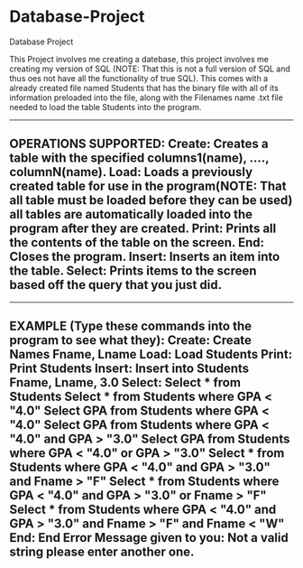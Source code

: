 # Database-Project
Database Project

This Project involves me creating a datebase, this project involves me creating my version of SQL (NOTE: That this is not a full version of SQL and thus oes not have all the functionality of true SQL).
This comes with a already created file named Students that has the binary file with all of its information preloaded into the file, along with the Filenames name .txt file needed to load the table Students into the program.

------------------------------------------------------------------------------------------------------------------------------------------
OPERATIONS SUPPORTED: 
                      Create: Creates a table with the specified columns1(name), ...., columnN(name).
                      Load: Loads a previously created table for use in the program(NOTE: That all table must be loaded before they can be                             used) all tables are automatically loaded into the program after they are created.
                      Print: Prints all the contents of the table on the screen.
                      End: Closes the program.
                      Insert: Inserts an item into the table.
                      Select: Prints items to the screen based off the query that you just did.
------------------------------------------------------------------------------------------------------------------------------------------

------------------------------------------------------------------------------------------------------------------------------------------
EXAMPLE (Type these commands into the program to see what they):
        Create: Create Names Fname, Lname
        Load: Load Students
        Print: Print Students
        Insert: Insert into Students Fname, Lname, 3.0
        Select: Select * from Students 
                Select * from Students where GPA < "4.0"
                Select GPA from Students where GPA < "4.0"
                Select GPA from Students where GPA < "4.0" and GPA > "3.0"
                Select GPA from Students where GPA < "4.0" or GPA > "3.0"
                Select * from Students where GPA < "4.0" and GPA > "3.0" and Fname > "F"
                Select * from Students where GPA < "4.0" and GPA > "3.0" or Fname > "F"
                Select * from Students where GPA < "4.0" and GPA > "3.0" and Fname > "F" and Fname < "W"
        End: End
        Error Message given to you: Not a valid string please enter another one.
------------------------------------------------------------------------------------------------------------------------------------------
